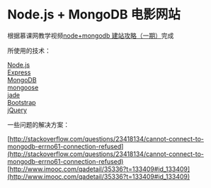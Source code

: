# Node.js + MongoDB 电影网站

根据慕课网教学视频[node+mongodb 建站攻略（一期）](http://www.imooc.com/learn/75)完成

所使用的技术：

[Node.js](https://nodejs.org/zh-cn/)  
[Express](http://expressjs.com/zh-cn/)  
[MongoDB](https://www.mongodb.com/cn)  
[mongoose](http://mongoosejs.com/)  
[jade](https://www.npmjs.com/package/jade)  
[Bootstrap](http://www.bootcss.com/)  
[jQuery](https://jquery.com/)  

一些问题的解决方案：

[http://stackoverflow.com/questions/23418134/cannot-connect-to-mongodb-errno61-connection-refused](http://stackoverflow.com/questions/23418134/cannot-connect-to-mongodb-errno61-connection-refused)
[http://www.imooc.com/qadetail/35336?t=133409#id_133409](http://www.imooc.com/qadetail/35336?t=133409#id_133409)


